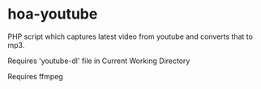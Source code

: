 hoa-youtube
===========

PHP script which captures latest video from youtube and converts that to mp3.

Requires 'youtube-dl' file in Current Working Directory

Requires ffmpeg 
